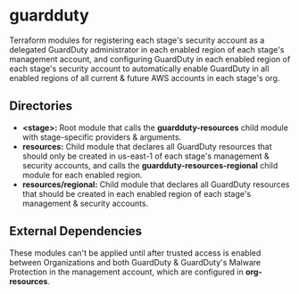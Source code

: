# guardduty

Terraform modules for registering each stage's security account as a delegated GuardDuty administrator in each enabled region of each stage's management account, and configuring GuardDuty in each enabled region of each stage's security account to automatically enable GuardDuty in all enabled regions of all current & future AWS accounts in each stage's org.

## Directories

- **\<stage\>:** Root module that calls the **guardduty-resources** child module with stage-specific providers & arguments.
- **resources:** Child module that declares all GuardDuty resources that should only be created in us-east-1 of each stage's management & security accounts, and calls the **guardduty-resources-regional** child module for each enabled region.
- **resources/regional:** Child module that declares all GuardDuty resources that should be created in each enabled region of each stage's management & security accounts.

## External Dependencies

These modules can't be applied until after trusted access is enabled between Organizations and both GuardDuty & GuardDuty's Malware Protection in the management account, which are configured in **org-resources**.
